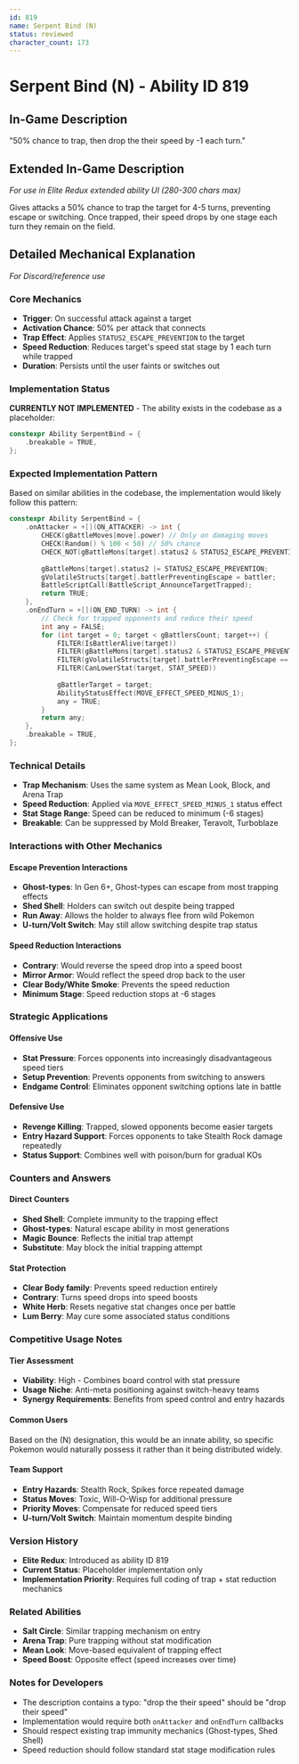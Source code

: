 ```yaml
---
id: 819
name: Serpent Bind (N)
status: reviewed
character_count: 173
---
```


# Serpent Bind (N) - Ability ID 819

## In-Game Description
"50% chance to trap, then drop the their speed by -1 each turn."

## Extended In-Game Description
*For use in Elite Redux extended ability UI (280-300 chars max)*

Gives attacks a 50% chance to trap the target for 4-5 turns, preventing escape or switching. Once trapped, their speed drops by one stage each turn they remain on the field. 

## Detailed Mechanical Explanation
*For Discord/reference use*

### Core Mechanics
- **Trigger**: On successful attack against a target
- **Activation Chance**: 50% per attack that connects
- **Trap Effect**: Applies `STATUS2_ESCAPE_PREVENTION` to the target
- **Speed Reduction**: Reduces target's speed stat stage by 1 each turn while trapped
- **Duration**: Persists until the user faints or switches out

### Implementation Status
**CURRENTLY NOT IMPLEMENTED** - The ability exists in the codebase as a placeholder:
```cpp
constexpr Ability SerpentBind = {
    .breakable = TRUE,
};
```

### Expected Implementation Pattern
Based on similar abilities in the codebase, the implementation would likely follow this pattern:

```cpp
constexpr Ability SerpentBind = {
    .onAttacker = +[](ON_ATTACKER) -> int {
        CHECK(gBattleMoves[move].power) // Only on damaging moves
        CHECK(Random() % 100 < 50) // 50% chance
        CHECK_NOT(gBattleMons[target].status2 & STATUS2_ESCAPE_PREVENTION) // Not already trapped
        
        gBattleMons[target].status2 |= STATUS2_ESCAPE_PREVENTION;
        gVolatileStructs[target].battlerPreventingEscape = battler;
        BattleScriptCall(BattleScript_AnnounceTargetTrapped);
        return TRUE;
    },
    .onEndTurn = +[](ON_END_TURN) -> int {
        // Check for trapped opponents and reduce their speed
        int any = FALSE;
        for (int target = 0; target < gBattlersCount; target++) {
            FILTER(IsBattlerAlive(target))
            FILTER(gBattleMons[target].status2 & STATUS2_ESCAPE_PREVENTION)
            FILTER(gVolatileStructs[target].battlerPreventingEscape == battler)
            FILTER(CanLowerStat(target, STAT_SPEED))
            
            gBattlerTarget = target;
            AbilityStatusEffect(MOVE_EFFECT_SPEED_MINUS_1);
            any = TRUE;
        }
        return any;
    },
    .breakable = TRUE,
};
```

### Technical Details
- **Trap Mechanism**: Uses the same system as Mean Look, Block, and Arena Trap
- **Speed Reduction**: Applied via `MOVE_EFFECT_SPEED_MINUS_1` status effect
- **Stat Stage Range**: Speed can be reduced to minimum (-6 stages)
- **Breakable**: Can be suppressed by Mold Breaker, Teravolt, Turboblaze

### Interactions with Other Mechanics

#### Escape Prevention Interactions
- **Ghost-types**: In Gen 6+, Ghost-types can escape from most trapping effects
- **Shed Shell**: Holders can switch out despite being trapped
- **Run Away**: Allows the holder to always flee from wild Pokemon
- **U-turn/Volt Switch**: May still allow switching despite trap status

#### Speed Reduction Interactions
- **Contrary**: Would reverse the speed drop into a speed boost
- **Mirror Armor**: Would reflect the speed drop back to the user
- **Clear Body/White Smoke**: Prevents the speed reduction
- **Minimum Stage**: Speed reduction stops at -6 stages

### Strategic Applications

#### Offensive Use
- **Stat Pressure**: Forces opponents into increasingly disadvantageous speed tiers
- **Setup Prevention**: Prevents opponents from switching to answers
- **Endgame Control**: Eliminates opponent switching options late in battle

#### Defensive Use
- **Revenge Killing**: Trapped, slowed opponents become easier targets
- **Entry Hazard Support**: Forces opponents to take Stealth Rock damage repeatedly
- **Status Support**: Combines well with poison/burn for gradual KOs

### Counters and Answers

#### Direct Counters
- **Shed Shell**: Complete immunity to the trapping effect
- **Ghost-types**: Natural escape ability in most generations
- **Magic Bounce**: Reflects the initial trap attempt
- **Substitute**: May block the initial trapping attempt

#### Stat Protection
- **Clear Body family**: Prevents speed reduction entirely
- **Contrary**: Turns speed drops into speed boosts
- **White Herb**: Resets negative stat changes once per battle
- **Lum Berry**: May cure some associated status conditions

### Competitive Usage Notes

#### Tier Assessment
- **Viability**: High - Combines board control with stat pressure
- **Usage Niche**: Anti-meta positioning against switch-heavy teams
- **Synergy Requirements**: Benefits from speed control and entry hazards

#### Common Users
Based on the (N) designation, this would be an innate ability, so specific Pokemon would naturally possess it rather than it being distributed widely.

#### Team Support
- **Entry Hazards**: Stealth Rock, Spikes force repeated damage
- **Status Moves**: Toxic, Will-O-Wisp for additional pressure
- **Priority Moves**: Compensate for reduced speed tiers
- **U-turn/Volt Switch**: Maintain momentum despite binding

### Version History
- **Elite Redux**: Introduced as ability ID 819
- **Current Status**: Placeholder implementation only
- **Implementation Priority**: Requires full coding of trap + stat reduction mechanics

### Related Abilities
- **Salt Circle**: Similar trapping mechanism on entry
- **Arena Trap**: Pure trapping without stat modification
- **Mean Look**: Move-based equivalent of trapping effect
- **Speed Boost**: Opposite effect (speed increases over time)

### Notes for Developers
- The description contains a typo: "drop the their speed" should be "drop their speed"
- Implementation would require both `onAttacker` and `onEndTurn` callbacks
- Should respect existing trap immunity mechanics (Ghost-types, Shed Shell)
- Speed reduction should follow standard stat stage modification rules